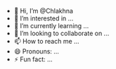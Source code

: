 - 👋 Hi, I’m @Chlakhna
- 👀 I’m interested in ...
- 🌱 I’m currently learning ...
- 💞️ I’m looking to collaborate on ...
- 📫 How to reach me ...
- 😄 Pronouns: ...
- ⚡ Fun fact: ...

<!---
Chlakhna/Chlakhna is a ✨ special ✨ repository because its `README.md` (this file) appears on your GitHub profile.
You can click the Preview link to take a look at your changes.
--->
